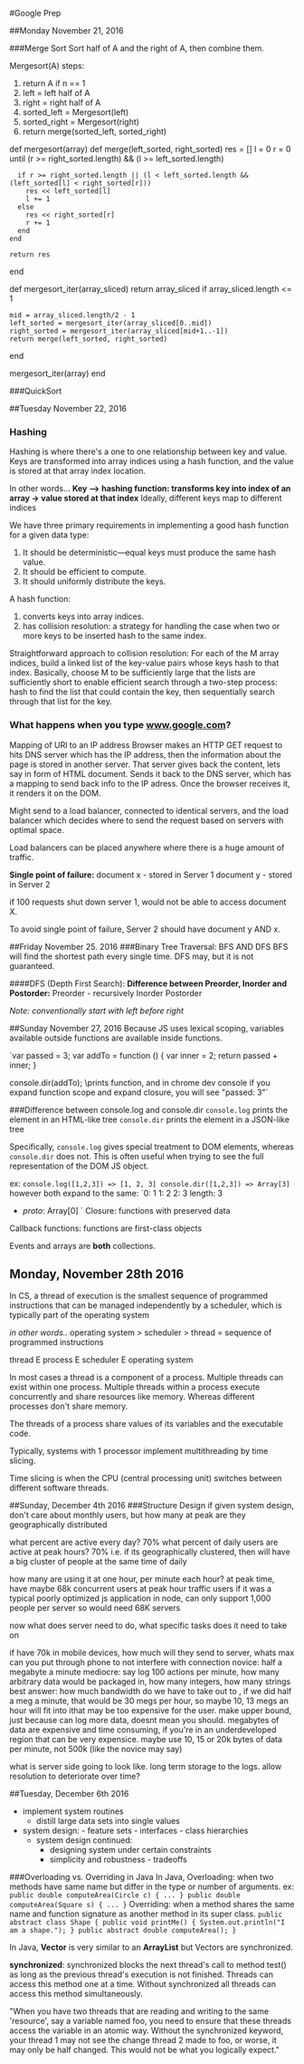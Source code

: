 #Google Prep

##Monday November 21, 2016

###Merge Sort
Sort half of A and the right of A, then combine them.

Mergesort(A) steps:
1. return A if n == 1
2. left = left half of A
3. right = right half of A
4. sorted_left = Mergesort(left)
5. sorted_right = Mergesort(right)
6. return merge(sorted_left, sorted_right)

def mergesort(array)
  def merge(left_sorted, right_sorted)
    res = []
    l = 0
    r = 0
    until (r >= right_sorted.length) && (l >= left_sorted.length)

      if r >= right_sorted.length || (l < left_sorted.length && (left_sorted[l] < right_sorted[r]))
        res << left_sorted[l]
        l += 1
      else
        res << right_sorted[r]
        r += 1
      end
    end

    return res
  end

  def mergesort_iter(array_sliced)
    return array_sliced if array_sliced.length <= 1

    mid = array_sliced.length/2 - 1
    left_sorted = mergesort_iter(array_sliced[0..mid])
    right_sorted = mergesort_iter(array_sliced[mid+1..-1])
    return merge(left_sorted, right_sorted)
  end

  mergesort_iter(array)
end


###QuickSort

##Tuesday November 22, 2016
### Hashing
Hashing is where there's a one to one relationship between key and value.
Keys are transformed into array indices using a hash function, and the value is stored at that array index location.

In other words...
**Key --> hashing function: transforms key into index of an array -> value stored at that index**
Ideally, different keys map to different indices


We have three primary requirements in implementing a good hash function for a given data type:
1. It should be deterministic—equal keys must produce the same hash value.
2. It should be efficient to compute.
3. It should uniformly distribute the keys.

A hash function:
  1. converts keys into array indices.
  2. has collision resolution: a strategy for handling the case when two or more keys to be inserted hash to the same index.

Straightforward approach to collision resolution: For each of the M array indices, build a linked list of the key-value pairs whose keys hash to that index.
Basically, choose M to be sufficiently large that the lists are sufficiently short to enable efficient search through a two-step process: hash to find the list that could contain the key, then sequentially search through that list for the key.

### What happens when you type www.google.com?
Mapping of URl to an IP address
Browser makes an HTTP GET request to hits DNS server which has the IP address, then the information about the page is stored in another server.
That server gives back the content, lets say in form of HTML document. Sends it back to the DNS server, which has a mapping to send back info to the IP adress.
Once the browser receives it, it renders it on the DOM.

Might send to a load balancer, connected to identical servers, and the load balancer which decides where to send the request based on servers with optimal space.

Load balancers can be placed anywhere where there is a huge amount of traffic.

**Single point of failure:**
document x - stored in Server 1
document y - stored in Server 2

if 100 requests shut down server 1, would not be able to access document X.

To avoid single point of failure, Server 2 should have document y AND x.


##Friday November 25. 2016
###Binary Tree Traversal: BFS AND DFS
BFS will find the shortest path every single time. DFS may, but it is not guaranteed.

####DFS (Depth First Search):
**Difference between Preorder, Inorder and Postorder:**
Preorder <root><left><right> - recursively
Inorder <left><root><right>
Postorder <left><right><root>

*Note: conventionally start with left before right*

##Sunday November 27, 2016
Because JS uses lexical scoping, variables available outside functions are available inside functions.

`var passed = 3;
var addTo = function () {
  var inner = 2;
  return passed + inner;
}

console.dir(addTo); \\prints function, and in chrome dev console if you expand function scope and expand closure, you will see "passed: 3"`

###Difference between console.log and console.dir
`console.log` prints the element in an HTML-like tree
`console.dir` prints the element in a JSON-like tree

Specifically, `console.log` gives special treatment to DOM elements, whereas `console.dir` does not. This is often useful when trying to see the full representation of the DOM JS object.

ex:
`console.log([1,2,3])
=> [1, 2, 3]
console.dir([1,2,3])
=> Array[3]`
however both expand to the same:
`0: 1
1: 2
2: 3
length: 3
* _proto_: Array[0]
`
Closure: functions with preserved data

Callback functions:
functions are first-class objects

Events and arrays are **both** collections.

## Monday, November 28th 2016

In CS, a thread of execution is the smallest sequence of programmed instructions that can be managed independently by a scheduler, which is typically part of the operating system

*in other words..*
operating system > scheduler > thread = sequence of programmed instructions

thread E process E scheduler E operating system

In most cases a thread is a component of a process.
Multiple threads can exist within one process. Multiple threads within a process execute concurrently and share resources like memory. Whereas different processes don't share memory.

The threads of a process share values of its variables and the executable code.

Typically, systems with 1 processor implement multithreading by time slicing.

Time slicing is when the CPU (central processing unit) switches between different software threads.

##Sunday, December 4th 2016
###Structure Design
if given system design, don't care about monthly users, but how many at peak
are they geographically distributed

what percent are active every day? 70%
what percent of daily users are active at peak hours? 70%
i.e. if its geographically clustered, then will have a big cluster of people at the same time of daily

how many are using it at one hour, per minute each hour?
at peak time, have maybe 68k concurrent users at peak hour traffic users
if it was a typical poorly optimized js application in node,  can only support 1,000 people per server
so would need 68K servers

now what does server need to do, what specific tasks does it need to take on

if have 70k in mobile devices, how much will they send to server,
whats max can you put through phone to not interfere with connection
novice: half a megabyte a minute
mediocre: say log 100 actions per minute, how many arbitrary data would be packaged in, how many integers, how many strings
best answer: how much bandwidth do we have to take out to , if we did half a meg a minute, that would be 30 megs per hour, so maybe 10, 13 megs an hour will fit into   ithat may be too expensive for the user.
make upper bound, just because can log more data, doesnt mean you should. megabytes of data are expensive and time consuming, if you're in an underdeveloped region that can be very expensice.
maybe use 10, 15 or 20k bytes of data per minute, not 500k (like the novice may say)

what is server side going to look like.
long term storage to the logs. allow resolution to deteriorate over time?

##Tuesday, December 6th 2016
- implement system routines
  - distill large data sets into single values
- system design:
         - feature sets
         - interfaces
         - class hierarchies
    - system design continued:
         - designing system under certain constraints
         - simplicity and robustness - tradeoffs

###Overloading vs. Overriding in Java
In Java,
Overloading: when two methods have same name but differ in the type or number of arguments.
ex:
`public double computeArea(Circle c) { ... }
public double computeArea(Square s) { ... }`
Overriding: when a method shares the same name and function signature as another method in its super class.
`public abstract class Shape {
  public void printMe() {
    System.out.println("I am a shape.");
  }
  public abstract double computeArea();
}`

In Java, **Vector** is very similar to an **ArrayList** but Vectors are synchronized.

**synchronized**: synchronized blocks the next thread's call to method test() as long as the previous thread's execution is not finished. Threads can access this method one at a time. Without synchronized all threads can access this method simultaneously.

"When you have two threads that are reading and writing to the same 'resource', say a variable named foo, you need to ensure that these threads access the variable in an atomic way. Without the synchronized keyword, your thread 1 may not see the change thread 2 made to foo, or worse, it may only be half changed. This would not be what you logically expect."
